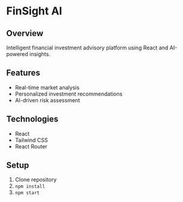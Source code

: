 # FinSight AI

## Overview
Intelligent financial investment advisory platform using React and AI-powered insights.

## Features
- Real-time market analysis
- Personalized investment recommendations
- AI-driven risk assessment

## Technologies
- React
- Tailwind CSS
- React Router

## Setup
1. Clone repository
2. `npm install`
3. `npm start`

